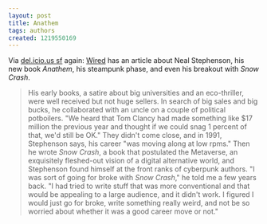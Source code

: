 ```yaml
---
layout: post
title: Anathem
tags: authors
created: 1219550169
---
```

Via [del.icio.us sf](/aggregator/sources/24) again:  [Wired](http://www.wired.com/culture/art/magazine/16-09/mf_stephenson?currentPage=all) has an article about Neal Stephenson, his new book *Anathem*, his steampunk phase, and even his breakout with *Snow Crash*.

> His early books, a satire about big universities and an eco-thriller, were well received but not huge sellers. In search of big sales and big bucks, he collaborated with an uncle on a couple of political potboilers. "We heard that Tom Clancy had made something like $17 million the previous year and thought if we could snag 1 percent of that, we'd still be OK." <!--break-->They didn't come close, and in 1991, Stephenson says, his career "was moving along at low rpms." Then he wrote *Snow Crash*, a book that postulated the Metaverse, an exquisitely fleshed-out vision of a digital alternative world, and Stephenson found himself at the front ranks of cyberpunk authors. "I was sort of going for broke with *Snow Crash*," he told me a few years back. "I had tried to write stuff that was more conventional and that would be appealing to a large audience, and it didn't work. I figured I would just go for broke, write something really weird, and not be so worried about whether it was a good career move or not."
